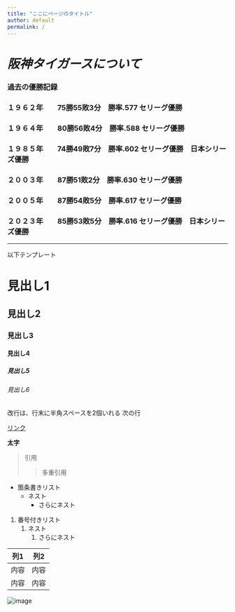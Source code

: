 ```yaml
---
title: "ここにページのタイトル"
author: default
permalink: /
---
```

# *阪神タイガースについて*
### 過去の優勝記録
### １９６２年　　75勝55敗3分　勝率.577 セリーグ優勝 
### １９６４年　　80勝56敗4分　勝率.588 セリーグ優勝
### １９８５年　　74勝49敗7分　勝率.602 セリーグ優勝　日本シリーズ優勝
### ２００３年　　87勝51敗2分　勝率.630 セリーグ優勝
### ２００５年　　87勝54敗5分　勝率.617 セリーグ優勝
### ２０２３年　　85勝53敗5分　勝率.616 セリーグ優勝　日本シリーズ優勝







---

以下テンプレート

# 見出し1
## 見出し2
### 見出し3
#### 見出し4
##### 見出し5
###### 見出し6

改行は、行末に半角スペースを2個いれる
次の行

[リンク](https://www.google.co.jp/)

**太字**

> 引用
>> 多重引用


- 箇条書きリスト
  - ネスト
    - さらにネスト


1. 番号付きリスト
   1. ネスト
      1. さらにネスト


| 列1  | 列2  |
|-----|-----|
| 内容  | 内容  |
| 内容  | 内容  |

![image](/GHPages_WebSite/assets/images/logo-150.png)
